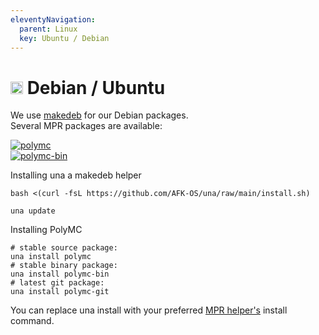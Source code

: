 ```yaml
---
eleventyNavigation:
  parent: Linux
  key: Ubuntu / Debian
--- 
```

# <img src="https://www.vectorlogo.zone/logos/debian/debian-icon.svg" height="20" /> Debian / Ubuntu

We use [makedeb](https://docs.makedeb.org/) for our Debian packages.  
Several MPR packages are available:

[![polymc](https://img.shields.io/badge/mpr-polymc-orange)](https://mpr.makedeb.org/packages/polymc)  
[![polymc-bin](https://img.shields.io/badge/mpr-polymc--bin-orange)](https://mpr.makedeb.org/packages/polymc-bin)  
    
Installing una a makedeb helper

```
bash <(curl -fsL https://github.com/AFK-OS/una/raw/main/install.sh)

una update
```
            
Installing PolyMC 

```
# stable source package:
una install polymc
# stable binary package:
una install polymc-bin
# latest git package:
una install polymc-git
```
You can replace una install with your preferred [MPR helper's](https://docs.makedeb.org/using-the-mpr/list-of-mpr-helpers/) install command.
